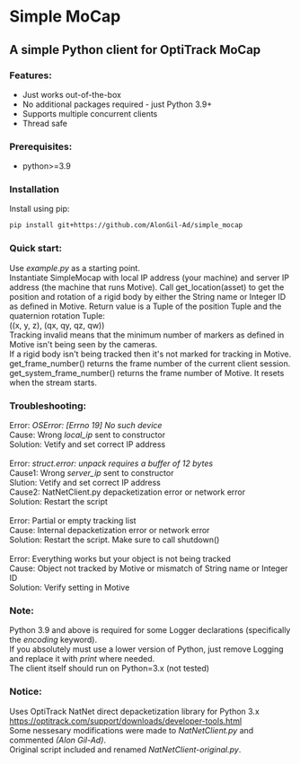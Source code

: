 # Simple MoCap
## A simple Python client for OptiTrack MoCap<br/>

### Features:
- Just works out-of-the-box
- No additional packages required - just Python 3.9+
- Supports multiple concurrent clients
- Thread safe
### Prerequisites:
- python>=3.9
### Installation
Install using pip:
```bash
pip install git+https://github.com/AlonGil-Ad/simple_mocap
```

### Quick start:
Use *example.py* as a starting point.</br>
Instantiate SimpleMocap with local IP address (your machine) and server IP address (the machine that runs Motive).
Call get_location(asset) to get the position and rotation of a rigid body by either the String name or Integer ID as defined in Motive.
Return value is a Tuple of the position Tuple and the quaternion rotation Tuple:</br>
((x, y, z), (qx, qy, qz, qw))</br>
Tracking invalid means that the minimum number of markers as defined in Motive isn't being seen by the cameras.</br>
If a rigid body isn't being tracked then it's not marked for tracking in Motive.</br>
get_frame_number() returns the frame number of the current client session.</br>
get_system_frame_number() returns the frame number of Motive. It resets when the stream starts.
### Troubleshooting:
Error: *OSError: [Errno 19] No such device*</br>
Cause: Wrong *local_ip* sent to constructor</br>
Solution: Vetify and set correct IP address</br></br>
Error: *struct.error: unpack requires a buffer of 12 bytes*</br>
Cause1: Wrong *server_ip* sent to constructor</br>
Slution: Vetify and set correct IP address</br>
Cause2: NatNetClient.py depacketization error or network error</br>
Solution: Restart the script</br></br>
Error: Partial or empty tracking list</br>
Cause: Internal depacketization error or network error</br>
Solution: Restart the script. Make sure to call shutdown()</br></br>
Error: Everything works but your object is not being tracked</br>
Cause: Object not tracked by Motive or mismatch of String name or Integer ID</br>
Solution: Verify setting in Motive
### Note:
Python 3.9 and above is required for some Logger declarations (specifically the *encoding* keyword).</br>
If you absolutely must use a lower version of Python, just remove Logging and replace it with *print* where needed.</br>
The client itself should run on Python=3.x (not tested)
### Notice:
Uses OptiTrack NatNet direct depacketization library for Python 3.x</br>
https://optitrack.com/support/downloads/developer-tools.html</br>
Some nessesary modifications were made to *NatNetClient.py* and commented *(Alon Gil-Ad)*.<br/>
Original script included and renamed *NatNetClient-original.py*.

